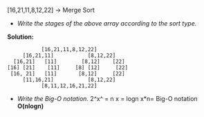 [16,21,11,8,12,22] -> Merge Sort


* *Write the stages of the above array according to the sort type.*

**Solution:**
```
           [16,21,11,8,12,22]
     [16,21,11]           [8,12,22]
  [16,21]   [11]        [8,12]    [22]
[16] [21]    [11]     [8] [12]     [22]
 [16, 21]   [11]       [8,12]     [22]
     [11,16,21]           [8,12,22]
           [8,11,12,16,21,22]
```
* *Write the Big-O notation.*
2^x^ = n
x = logn
x*n= Big-O notation
**O(nlogn)**